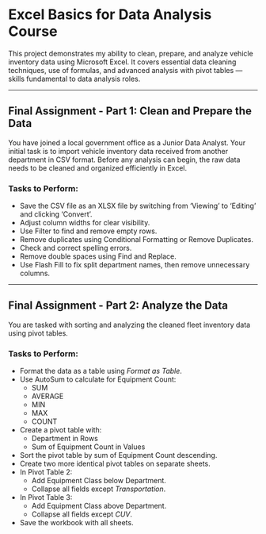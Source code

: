 # Excel Basics for Data Analysis Course

This project demonstrates my ability to clean, prepare, and analyze vehicle inventory data using Microsoft Excel. It covers essential data cleaning techniques, use of formulas, and advanced analysis with pivot tables — skills fundamental to data analysis roles.

---

## Final Assignment - Part 1: Clean and Prepare the Data

You have joined a local government office as a Junior Data Analyst. Your initial task is to import vehicle inventory data received from another department in CSV format. Before any analysis can begin, the raw data needs to be cleaned and organized efficiently in Excel.

### Tasks to Perform:

- Save the CSV file as an XLSX file by switching from ‘Viewing’ to ‘Editing’ and clicking ‘Convert’.
- Adjust column widths for clear visibility.
- Use Filter to find and remove empty rows.
- Remove duplicates using Conditional Formatting or Remove Duplicates.
- Check and correct spelling errors.
- Remove double spaces using Find and Replace.
- Use Flash Fill to fix split department names, then remove unnecessary columns.

---

## Final Assignment - Part 2: Analyze the Data

You are tasked with sorting and analyzing the cleaned fleet inventory data using pivot tables.

### Tasks to Perform:

- Format the data as a table using *Format as Table*.
- Use AutoSum to calculate for Equipment Count:
  - SUM
  - AVERAGE
  - MIN
  - MAX
  - COUNT
- Create a pivot table with:
  - Department in Rows
  - Sum of Equipment Count in Values
- Sort the pivot table by sum of Equipment Count descending.
- Create two more identical pivot tables on separate sheets.
- In Pivot Table 2:
  - Add Equipment Class below Department.
  - Collapse all fields except *Transportation*.
- In Pivot Table 3:
  - Add Equipment Class above Department.
  - Collapse all fields except *CUV*.
- Save the workbook with all sheets.
